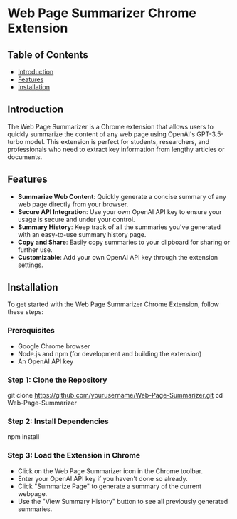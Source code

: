# Web Page Summarizer Chrome Extension

## Table of Contents
- [Introduction](#introduction)
- [Features](#features)
- [Installation](#installation)

## Introduction

The Web Page Summarizer is a Chrome extension that allows users to quickly summarize the content of any web page using OpenAI's GPT-3.5-turbo model. This extension is perfect for students, researchers, and professionals who need to extract key information from lengthy articles or documents.

## Features

- **Summarize Web Content**: Quickly generate a concise summary of any web page directly from your browser.
- **Secure API Integration**: Use your own OpenAI API key to ensure your usage is secure and under your control.
- **Summary History**: Keep track of all the summaries you've generated with an easy-to-use summary history page.
- **Copy and Share**: Easily copy summaries to your clipboard for sharing or further use.
- **Customizable**: Add your own OpenAI API key through the extension settings.

## Installation

To get started with the Web Page Summarizer Chrome Extension, follow these steps:

### Prerequisites

- Google Chrome browser
- Node.js and npm (for development and building the extension)
- An OpenAI API key

### Step 1: Clone the Repository

git clone https://github.com/yourusername/Web-Page-Summarizer.git
cd Web-Page-Summarizer

### Step 2: Install Dependencies

npm install

### Step 3: Load the Extension in Chrome
- Click on the Web Page Summarizer icon in the Chrome toolbar.
- Enter your OpenAI API key if you haven't done so already.
- Click "Summarize Page" to generate a summary of the current webpage.
- Use the "View Summary History" button to see all previously generated summaries.
